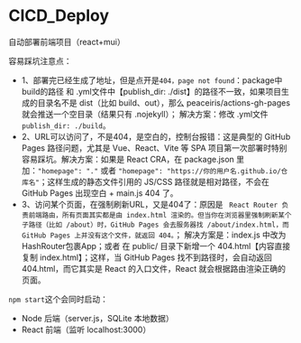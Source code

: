 # CICD_Deploy
自动部署前端项目（react+mui）

容易踩坑注意点：
- 1、部署完已经生成了地址，但是点开是`404，page not found`：package中build的路径 和 .yml文件中【publish_dir: ./dist】的路径不一致，如果项目生成的目录名不是 dist（比如 build、out），那么 peaceiris/actions-gh-pages 就会推送一个空目录（结果只有 .nojekyll）； 解决方案：修改 .yml文件 `publish_dir: ./build`。
- 2、URL可以访问了，不是404，是空白的，控制台报错：这是典型的 GitHub Pages 路径问题，尤其是 Vue、React、Vite 等 SPA 项目第一次部署时特别容易踩坑。解决方案：如果是 React CRA，在 package.json 里加：`"homepage": "."` 或者 `"homepage": "https://你的用户名.github.io/仓库名"`；这样生成的静态文件引用的 JS/CSS 路径就是相对路径，不会在 GitHub Pages 出现空白 + main.js 404 了。
- 3、访问某个页面，在强制刷新URL，又是404了：原因是 ` React Router 负责前端路由，所有页面其实都是由 index.html 渲染的。但当你在浏览器里强制刷新某个子路径（比如 /about）时，GitHub Pages 会去服务器找 /about/index.html，而 GitHub Pages 上并没有这个文件，就返回 404。`； 解决方案是：index.js 中改为HashRouter包裹App；或者 在 public/ 目录下新增一个 404.html【内容直接复制 index.html】；这样，当 GitHub Pages 找不到路径时，会自动返回 404.html，而它其实是 React 的入口文件，React 就会根据路由渲染正确的页面。

`npm start`这个会同时启动：
- Node 后端（server.js，SQLite 本地数据）
- React 前端（监听 localhost:3000）
